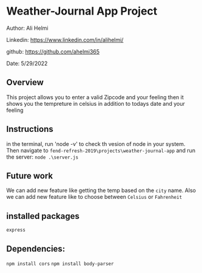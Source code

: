 # Weather-Journal App Project

Author: Ali Helmi

Linkedin: https://www.linkedin.com/in/alihelmi/

github: https://github.com/ahelmi365

Date: 5/29/2022

## Overview

This project allows you to enter a valid Zipcode and your feeling then it shows you the tempreture in celsius in addition to todays date and your feeling

## Instructions

in the terminal, run 'node -v' to check th vesion of node in your system. Then navigate to `fend-refresh-2019\projects\weather-journal-app` and run the server: `node .\server.js`

## Future work

We can add new feature like getting the temp based on the `city` name. Also we can add new feature like to choose between `Celsius` or `Fahrenheit`

## installed packages

`express`

## Dependencies:

`npm install cors`
`npm install body-parser`
